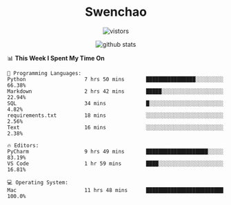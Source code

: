 <h1 align="center">Swenchao</h3>

<p align="center">
  <img src="https://visitor-badge.glitch.me/badge?page_id=Swenchao" alt="vistors" />
</p>

<p align="center">
  <img src="https://github-readme-stats.vercel.app/api?username=Swenchao&count_private=true&show_icons=true&theme=vue-dark&hide_title=true" alt="github stats" />
</p>

<!--START_SECTION:waka-->
📊 **This Week I Spent My Time On** 

```text
💬 Programming Languages: 
Python                   7 hrs 50 mins       ████████████████░░░░░░░░░   66.38% 
Markdown                 2 hrs 42 mins       █████░░░░░░░░░░░░░░░░░░░░   22.94% 
SQL                      34 mins             █░░░░░░░░░░░░░░░░░░░░░░░░   4.82% 
requirements.txt         18 mins             ░░░░░░░░░░░░░░░░░░░░░░░░░   2.56% 
Text                     16 mins             ░░░░░░░░░░░░░░░░░░░░░░░░░   2.38%

🔥 Editors: 
PyCharm                  9 hrs 49 mins       ████████████████████░░░░░   83.19% 
VS Code                  1 hr 59 mins        ████░░░░░░░░░░░░░░░░░░░░░   16.81%

💻 Operating System: 
Mac                      11 hrs 48 mins      █████████████████████████   100.0%

```


<!--END_SECTION:waka-->
